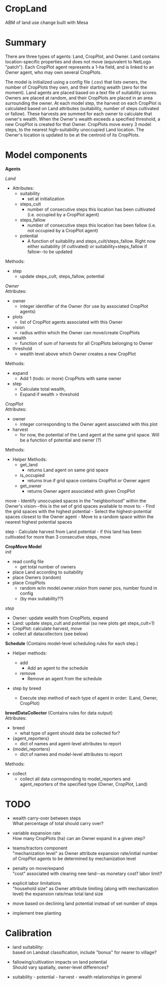 # CropLand
ABM of land use change built with Mesa  

# Summary  
There are three types of agents: Land, CropPlot, and Owner. Land contains location-specific properties and does not move (equivalent to NetLogo "patch"). Each CropPlot agent represents a 1-ha field, and is linked to an Owner agent, who may own several CropPlots.  

The model is initialized using a config file (.csv) that lists owners, the
number of CropPlots they own, and their starting wealth (zero for the moment).
Land agents are placed based on a text file of suitability scores. Owners are
placed at random, and their CropPlots are placed in an area surrounding the
owner. At each model step, the harvest on each CropPlot is calculated based on
Land attributes (suitability, number of steps cultivated or fallow). These
harvests are summed for each owner to calculate that owner's wealth. When the
Owner's wealth exceeds a specified threshold, a new CropPlot is created for that
Owner. CropPlots move every 3 model steps, to the nearest high-suitability
unoccupied Land location. The Owner's location is updated to be at the centroid
of its CropPlots.  

# Model components  
**Agents**  

*Land*
- Attributes:
  - suitability
    - set at initialization
  - steps_cult
    - number of consecutive steps this location has been cultivated (i.e. occupied by a CropPlot agent)
  - steps_fallow
    - number of consecutive steps this location has been fallow (i.e. not occupied by a CropPlot agent)
  - potential
    - A function of suitability and steps_cult/steps_fallow. Right now either suitability (if cultivated) or suitability+steps_fallow if fallow--to be updated

Methods:  
  - step
    - update steps_cult, steps_fallow, potential

*Owner*  
Attributes:  
  - owner
    - integer identifier of the Owner (for use by associated CropPlot agents)
  - plots
    - list of CropPlot agents associated with this Owner
  - vision
    - radius within which the Owner can move/create CropPlots
  - wealth
    - function of sum of harvests for all CropPlots belonging to Owner
  - threshold
    - wealth level above which Owner creates a new CropPlot

Methods:
  - expand
     - Add 1 (todo: or more) CropPlots with same owner
  - step
    - Calculate total wealth,
    - Expand if wealth > threshold

*CropPlot*  
Attributes:  
  - owner
    - integer corresponding to the Owner agent associated with this plot
  - harvest
    - for now, the potential of the Land agent at the same grid space. Will be a function of potential and owner (?)

Methods:  
  - Helper Methods:
    - get_land
      - returns Land agent on same grid space
    - is_occupied
      - returns true if grid space contains CropPlot or Owner agent
    - get_owner
      - returns Owner agent associated with given CropPlot

  move
    - Identify unoccupied spaces in the "neighborhood" within the Owner's vision--this is the set of grid spaces available to move to.
    - Find the grid spaces with the highest potential
    - Select the highest-potential spaces closest to the Owner agent
    - Move to a random space within the nearest highest potential spaces

  step
    - Calculate harvest from Land potential
    - if this land has been cultivated for more than 3 consecutive steps, move


**CropMove Model**  
*init*  
  - read config file
    - get total number of owners
  - place Land according to suitability
  - place Owners (random)
  - place CropPlots
    - random w/in model.owner.vision from owner pos, number found in config
    - (by max suitability??)


*step*  
- Owner: update wealth from CropPlots, expand
- Land: update steps_cult and potential (so new plots get steps_cult=1)
- CropPlot: calculate harvest, move
- collect all datacollectors (see below)


**Schedule**
(Contains model-level scheduling rules for each step.)
  - Helper methods:
    - add
      - Add an agent to the schedule
    - remove
      - Remove an agent from the schedule

  - step by breed
    - Execute step method of each type of agent in order: (Land, Owner, CropPlot)


**breedDataCollector**
(Contains rules for data output)  
Attributes:
  - breed
    - what type of agent should data be collected for?
  - {agent_reporters}
    - dict of names and agent-level attributes to report
  - {model_reporters}
    - dict of names and model-level attributes to report  

Methods:  
  - collect
    - collect all data corresponding to model_reporters and agent_reporters of the specified type (Owner, CropPlot, Land)

# TODO
- wealth carry-over between steps  
    What percentage of total should carry over?

- variable expansion rate  
    How many CropPlots (ha) can an Owner expand in a given step?

- teams/tractors component  
    "mechanization level" as Owner attribute
    expansion rate/initial number of CropPlot agents to be determined by mechanization level

- penalty on move/expand  
    "cost" associated with clearing new land--as monetary cost? labor limit?

- explicit labor limitations  
    "household size" as Owner attribute limiting (along with mechanization level) the expansion rate/max total land size

- move based on declining land potential instead of set number of steps

- implement tree planting


# Calibration

- land suitability:  
    based on Landsat classification, include "bonus" for nearer to village?

- fallowing/cultivation impacts on land potential  
    Should vary spatially, owner-level differences?

- suitability - potential - harvest - wealth relationships in general    
